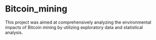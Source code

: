 # Bitcoin_mining
This project was aimed at comprehensively analyzing the environmental impacts of Bitcoin mining by utilizing exploratory data and statistical analysis. 

